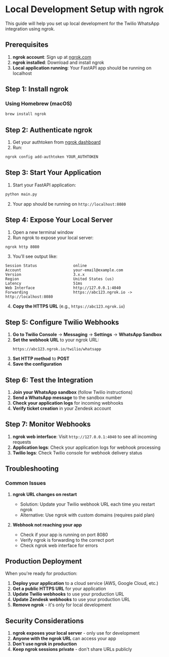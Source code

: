 # Local Development Setup with ngrok

This guide will help you set up local development for the Twilio WhatsApp integration using ngrok.

## Prerequisites

1. **ngrok account**: Sign up at [ngrok.com](https://ngrok.com/)
2. **ngrok installed**: Download and install ngrok
3. **Local application running**: Your FastAPI app should be running on localhost

## Step 1: Install ngrok

### Using Homebrew (macOS)
```bash
brew install ngrok
```

## Step 2: Authenticate ngrok

1. Get your authtoken from [ngrok dashboard](https://dashboard.ngrok.com/get-started/your-authtoken)
2. Run:
```bash
ngrok config add-authtoken YOUR_AUTHTOKEN
```

## Step 3: Start Your Application

1. Start your FastAPI application:
```bash
python main.py
```

2. Your app should be running on `http://localhost:8080`

## Step 4: Expose Your Local Server

1. Open a new terminal window
2. Run ngrok to expose your local server:
```bash
ngrok http 8080
```

3. You'll see output like:
```
Session Status                online
Account                       your-email@example.com
Version                       3.x.x
Region                        United States (us)
Latency                       51ms
Web Interface                 http://127.0.0.1:4040
Forwarding                    https://abc123.ngrok.io -> http://localhost:8080
```

4. **Copy the HTTPS URL** (e.g., `https://abc123.ngrok.io`)

## Step 5: Configure Twilio Webhooks

1. **Go to Twilio Console** → **Messaging** → **Settings** → **WhatsApp Sandbox**
2. **Set the webhook URL** to your ngrok URL:
   ```
   https://abc123.ngrok.io/twilio/whatsapp
   ```
3. **Set HTTP method** to **POST**
4. **Save the configuration**

## Step 6: Test the Integration

1. **Join your WhatsApp sandbox** (follow Twilio instructions)
2. **Send a WhatsApp message** to the sandbox number
3. **Check your application logs** for incoming webhooks
4. **Verify ticket creation** in your Zendesk account

## Step 7: Monitor Webhooks

1. **ngrok web interface**: Visit `http://127.0.0.1:4040` to see all incoming requests
2. **Application logs**: Check your application logs for webhook processing
3. **Twilio logs**: Check Twilio console for webhook delivery status

## Troubleshooting

### Common Issues

1. **ngrok URL changes on restart**
   - Solution: Update your Twilio webhook URL each time you restart ngrok
   - Alternative: Use ngrok with custom domains (requires paid plan)

2. **Webhook not reaching your app**
   - Check if your app is running on port 8080
   - Verify ngrok is forwarding to the correct port
   - Check ngrok web interface for errors

## Production Deployment

When you're ready for production:

1. **Deploy your application** to a cloud service (AWS, Google Cloud, etc.)
2. **Get a public HTTPS URL** for your application
3. **Update Twilio webhooks** to use your production URL
4. **Update Zendesk webhooks** to use your production URL
5. **Remove ngrok** - it's only for local development

## Security Considerations

1. **ngrok exposes your local server** - only use for development
2. **Anyone with the ngrok URL** can access your app
3. **Don't use ngrok in production**
4. **Keep ngrok sessions private** - don't share URLs publicly 